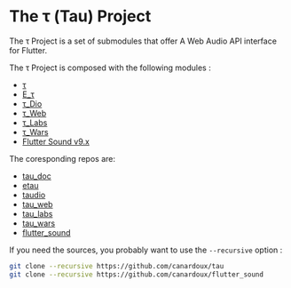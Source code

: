 # The τ (Tau) Project

The τ Project is a set of submodules that offer A Web Audio API interface for Flutter.

The τ Project is composed with the following modules :

- [τ](https://tau-doc.canardoux.xyz/README.html)
- [E_τ](https://tau-doc.canardoux.xyz/etau_README.html)
- [τ_Dio](https://tau-doc.canardoux.xyz/taudio_README.html)
- [τ_Web](https://tau-doc.canardoux.xyz/tauweb_README.html)
- [τ_Labs](https://tau-doc.canardoux.xyz/taulabs_README.html)
- [τ_Wars](https://tau-doc.canardoux.xyz/tauwars_README.html)
- [Flutter Sound v9.x](https://tau-doc.canardoux.xyz/fs_README.html)

The coresponding repos are:

- [tau_doc](https://github.com/Larpoux/tau_doc)
- [etau](https://github.com/Canardoux/etau)
- [taudio](https://github.com/Canardoux/taudio)
- [tau_web](https://github.com/Canardoux/tau_web)
- [tau_labs](https://github.com/Canardoux/tau_labs)
- [tau_wars](https://github.com/Canardoux/tau_wars)
- [flutter_sound](https://github.com/Canardoux/flutter_sound)

If you need the sources, you probably want to use the `--recursive` option : 
```sh
git clone --recursive https://github.com/canardoux/tau
git clone --recursive https://github.com/canardoux/flutter_sound
```